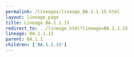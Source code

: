 ```yaml
---
permalink: /lineages/lineage_BA.1.1.15.html
layout: lineage_page
title: Lineage BA.1.1.15
redirect_to: ../lineage.html?lineage=BA.1.1.15
lineage: BA.1.1.15
parent: BA.1.1
children: ['BA.1.1.15']
---
```

